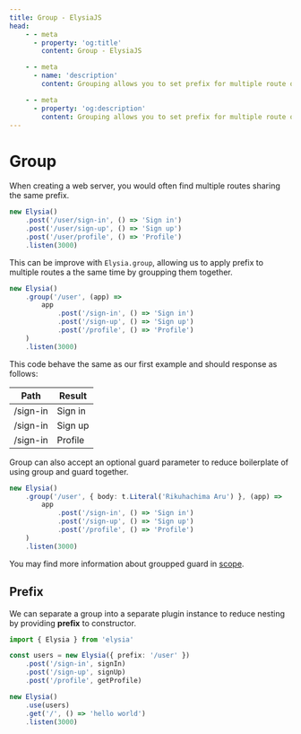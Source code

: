 ```yaml
---
title: Group - ElysiaJS
head:
    - - meta
      - property: 'og:title'
        content: Group - ElysiaJS

    - - meta
      - name: 'description'
        content: Grouping allows you to set prefix for multiple route once, with ".group". Suppose you have many paths with the same prefix instead of writing many same prefixes, you can group them using a single ".group" method

    - - meta
      - property: 'og:description'
        content: Grouping allows you to set prefix for multiple route once, with ".group". Suppose you have many paths with the same prefix instead of writing many same prefixes, you can group them using a single ".group" method
---
```


# Group

When creating a web server, you would often find multiple routes sharing the same prefix.

```typescript
new Elysia()
    .post('/user/sign-in', () => 'Sign in')
    .post('/user/sign-up', () => 'Sign up')
    .post('/user/profile', () => 'Profile')
    .listen(3000)
```

This can be improve with `Elysia.group`, allowing us to apply prefix to multiple routes a the same time by groupping them together.

```typescript
new Elysia()
    .group('/user', (app) =>
        app
            .post('/sign-in', () => 'Sign in')
            .post('/sign-up', () => 'Sign up')
            .post('/profile', () => 'Profile')
    )
    .listen(3000)
```

This code behave the same as our first example and should response as follows:

| Path     | Result  |
| -------- | ------- |
| /sign-in | Sign in |
| /sign-in | Sign up |
| /sign-in | Profile |

Group can also accept an optional guard parameter to reduce boilerplate of using group and guard together.

```typescript
new Elysia()
    .group('/user', { body: t.Literal('Rikuhachima Aru') }, (app) =>
        app
            .post('/sign-in', () => 'Sign in')
            .post('/sign-up', () => 'Sign up')
            .post('/profile', () => 'Profile')
    )
    .listen(3000)
```

You may find more information about groupped guard in [scope](/en/essential/scope.html).

## Prefix

We can separate a group into a separate plugin instance to reduce nesting by providing **prefix** to constructor.

```typescript
import { Elysia } from 'elysia'

const users = new Elysia({ prefix: '/user' })
    .post('/sign-in', signIn)
    .post('/sign-up', signUp)
    .post('/profile', getProfile)

new Elysia()
    .use(users)
    .get('/', () => 'hello world')
    .listen(3000)
```
